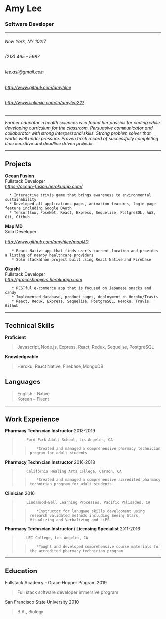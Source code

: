 
# Amy Lee
### Software Developer

-------------------
###### New York, NY 10017
###### \(213\) 465 - 5987
###### lee.asl@gmail.com<br />
###### http://www.github.com/amyhlee
###### http://www.linkedin.com/in/amylee222


-------------------

*Former educator in health sciences who found her passion for coding while developing curriculum for the classroom. Persuasive communicator and collaborator with strong interpersonal skills. Strong problem solver that works well under pressure. Proven track record of successfully completing time sensitive and deadline driven projects.*

---------------------------
## Projects

  **Ocean Fusion**<br />
     Fullstack Developer<br />
    *https://ocean-fusion.herokuapp.com/*

	  *	Interactive trivia game that brings awareness to environmental sustainability
	  *	Developed all applications pages, animation features, login page feature including Google OAuth
	  *	Tensorflow, PoseNet, React, Express, Sequelize, PostgreSQL, AWS, Git, Github
	
  **Map MD**<br />
     Solo Developer<br />	
    *http://www.github.com/amyhlee/mapMD*

	   * React Native app that finds user’s current location and provides a listing of nearby healthcare providers
	   * Solo stackathon project built using React Native and Firebase
	
   **Okashi**<br />
      Fullstack Developer<br />
     *http://graceshoppers.herokuapp.com*

	   * RESTful e-commerce app that is focused on Japanese snacks and candy
	   * Implemented database, product pages, deployment on Heroku/Travis
	   * React, Redux, Express, Sequelize, PostgreSQL, Heroku, Travis, Github
-------------------------------
## Technical Skills

**Proficient**
> Javascript, Node.js, Express, React, Redux, Sequelize, PostgreSQL

**Knowledgeable**
> Heroku, React Native, Firebase, MongoDB

## Languages
> English – Native<br />
> Korean – Fluent

--------------------------------
## Work Experience

**Pharmacy Technician Instructor** 2018-2019<br />	
>	      Ford Park Adult School, Los Angeles, CA
>>	  	  *Created and managed a comprehensive pharmacy technician program for adult students
	
	
**Pharmacy Technician Instructor** 2016-2018<br />
>		  California Healing Arts College, Carson, CA
>>		  *Created and managed a comprehensive accredited pharmacy technician program for adult students
	
	
**Clinician** 2016 <br />
>		  Lindamood-Bell Learning Processes, Pacific Palisades, CA
>>		  *Instructor for lanugaue skills development using research validated methods including Seeing Stars, 		           Visualizing and Verbalizing and LiPS
	
	
**Pharmacy Technician Instructor / Licensing Specialist** 2011-2016<br />
>		  UEI College, Los Angeles, CA
>>		  *Taught and developed comprehensive course materials for the accredited pharmacy technician program
	
--------------------------------


## Education

Fullstack Academy – Grace Hopper Program 2019<br />
> Full stack software developer immersive program

San Francisco State University 2010<br />
> B.A., Biology









